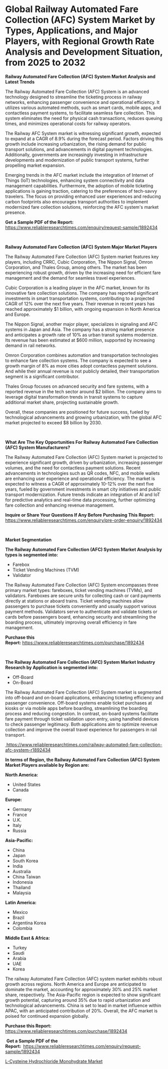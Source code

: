 <p><h1>Global Railway Automated Fare Collection (AFC) System Market by Types, Applications, and Major Players, with Regional Growth Rate Analysis and Development Situation, from 2025 to 2032</h1></p><p><strong>Railway Automated Fare Collection (AFC) System Market Analysis and Latest Trends</strong></p>
<p><p>The Railway Automated Fare Collection (AFC) System is an advanced technology designed to streamline the ticketing process in railway networks, enhancing passenger convenience and operational efficiency. It utilizes various automated methods, such as smart cards, mobile apps, and contactless payment systems, to facilitate seamless fare collection. This system eliminates the need for physical cash transactions, reduces queuing times, and minimizes operational costs for railway operators.</p><p>The Railway AFC System market is witnessing significant growth, expected to expand at a CAGR of 8.9% during the forecast period. Factors driving this growth include increasing urbanization, the rising demand for public transport solutions, and advancements in digital payment technologies. Additionally, governments are increasingly investing in infrastructure developments and modernization of public transport systems, further propelling market expansion.</p><p>Emerging trends in the AFC market include the integration of Internet of Things (IoT) technologies, enhancing system connectivity and data management capabilities. Furthermore, the adoption of mobile ticketing applications is gaining traction, catering to the preferences of tech-savvy travelers. The focus on providing enhanced user experiences and reducing carbon footprints also encourages transport authorities to implement modernized fare collection solutions, reinforcing the AFC system's market presence.</p></p>
<p><strong>Get a Sample PDF of the Report:&nbsp;</strong> <a href="https://www.reliableresearchtimes.com/enquiry/request-sample/1892434?utm_campaign=3004&utm_medium=2&utm_source=Github&utm_content=ia&utm_term=28032025&utm_id=railway-automated-fare-collection-afc-system">https://www.reliableresearchtimes.com/enquiry/request-sample/1892434</a></p>
<p>&nbsp;</p>
<p><strong>Railway Automated Fare Collection (AFC) System Major Market Players</strong></p>
<p><p>The Railway Automated Fare Collection (AFC) System market features key players, including CRRC, Cubic Corporation, The Nippon Signal, Omron Corporation, and Thales Group, among others. The market has been experiencing robust growth, driven by the increasing need for efficient fare management and the demand for seamless travel experiences.</p><p>Cubic Corporation is a leading player in the AFC market, known for its innovative fare collection solutions. The company has reported significant investments in smart transportation systems, contributing to a projected CAGR of 12% over the next five years. Their revenue in recent years has reached approximately $1 billion, with ongoing expansion in North America and Europe.</p><p>The Nippon Signal, another major player, specializes in signaling and AFC systems in Japan and Asia. The company has a strong market presence and anticipates a growth rate of 10% as urban transit systems modernize. Its revenue has been estimated at $600 million, supported by increasing demand in rail networks.</p><p>Omron Corporation combines automation and transportation technologies to enhance fare collection systems. The company is expected to see a growth margin of 8% as more cities adopt contactless payment solutions. And while their annual revenue is not publicly detailed, their transportation segment is a significant contributor.</p><p>Thales Group focuses on advanced security and fare systems, with a reported revenue in the tech sector around $2 billion. The company aims to leverage digital transformation trends in transit systems to capture additional market share, projecting sustainable growth.</p><p>Overall, these companies are positioned for future success, fueled by technological advancements and growing urbanization, with the global AFC market projected to exceed $8 billion by 2030.</p></p>
<p>&nbsp;</p>
<p><strong>What Are The Key Opportunities For Railway Automated Fare Collection (AFC) System Manufacturers?</strong></p>
<p><p>The Railway Automated Fare Collection (AFC) System market is projected to experience significant growth, driven by urbanization, increasing passenger volumes, and the need for contactless payment solutions. Recent advancements in technologies such as QR codes, NFC, and mobile wallets are enhancing user experience and operational efficiency. The market is expected to witness a CAGR of approximately 10-12% over the next five years, fueled by government investments in smart city initiatives and public transport modernization. Future trends indicate an integration of AI and IoT for predictive analytics and real-time data processing, further optimizing fare collection and enhancing revenue management.</p></p>
<p><strong>Inquire or Share Your Questions If Any Before Purchasing This Report:</strong> <a href="https://www.reliableresearchtimes.com/enquiry/pre-order-enquiry/1892434?utm_campaign=3004&utm_medium=2&utm_source=Github&utm_content=ia&utm_term=28032025&utm_id=railway-automated-fare-collection-afc-system">https://www.reliableresearchtimes.com/enquiry/pre-order-enquiry/1892434</a></p>
<p>&nbsp;</p>
<p><strong>Market Segmentation</strong></p>
<p><strong>The Railway Automated Fare Collection (AFC) System Market Analysis by types is segmented into:</strong></p>
<p><ul><li>Farebox</li><li>Ticket Vending Machines (TVM)</li><li>Validator</li></ul></p>
<p><p>The Railway Automated Fare Collection (AFC) System encompasses three primary market types: fareboxes, ticket vending machines (TVMs), and validators. Fareboxes are secure units for collecting cash or card payments directly at stations or aboard trains. Ticket vending machines allow passengers to purchase tickets conveniently and usually support various payment methods. Validators serve to authenticate and validate tickets or cards before passengers board, enhancing security and streamlining the boarding process, ultimately improving overall efficiency in fare management.</p></p>
<p><strong>Purchase this Report:&nbsp;</strong><a href="https://www.reliableresearchtimes.com/purchase/1892434?utm_campaign=3004&utm_medium=2&utm_source=Github&utm_content=ia&utm_term=28032025&utm_id=railway-automated-fare-collection-afc-system">https://www.reliableresearchtimes.com/purchase/1892434</a></p>
<p>&nbsp;</p>
<p><strong>The Railway Automated Fare Collection (AFC) System Market Industry Research by Application is segmented into:</strong></p>
<p><ul><li>Off-Board</li><li>On-Board</li></ul></p>
<p><p>The Railway Automated Fare Collection (AFC) System market is segmented into off-board and on-board applications, enhancing ticketing efficiency and passenger convenience. Off-board systems enable ticket purchases at kiosks or via mobile apps before boarding, streamlining the boarding process and reducing congestion. In contrast, on-board systems facilitate fare payment through ticket validation upon entry, using handheld devices to check passenger legitimacy. Both applications aim to optimize revenue collection and improve the overall travel experience for passengers in rail transport.</p></p>
<p><a href="https://www.reliableresearchtimes.com/railway-automated-fare-collection-afc-system-r1892434?utm_campaign=3004&utm_medium=2&utm_source=Github&utm_content=ia&utm_term=28032025&utm_id=railway-automated-fare-collection-afc-system">&nbsp;https://www.reliableresearchtimes.com/railway-automated-fare-collection-afc-system-r1892434</a></p>
<p><strong>In terms of Region, the Railway Automated Fare Collection (AFC) System Market Players available by Region are:</strong></p>
<p>
    <p> <strong> North America: </strong>
        <ul>
            <li>United States</li>
            <li>Canada</li>
        </ul>
        </p> 
    <p> <strong> Europe: </strong>
        <ul>
            <li>Germany</li>
            <li>France</li>
            <li>U.K.</li>
            <li>Italy</li>
            <li>Russia</li>
        </ul>
        </p> 
    <p> <strong> Asia-Pacific: </strong>
        <ul>
            <li>China</li>
            <li>Japan</li>
            <li>South Korea</li>
            <li>India</li>
            <li>Australia</li>
            <li>China Taiwan</li>
            <li>Indonesia</li>
            <li>Thailand</li>
            <li>Malaysia</li>
        </ul>
        </p> 
    <p> <strong> Latin America: </strong>
        <ul>
            <li>Mexico</li>
            <li>Brazil</li>
            <li>Argentina Korea</li>
            <li>Colombia</li>
        </ul>
        </p> 
    <p> <strong> Middle East & Africa: </strong>
        <ul>
            <li>Turkey</li>
            <li>Saudi</li>
            <li>Arabia</li>
            <li>UAE</li>
            <li>Korea</li>
        </ul>
    </p>
    </p>
<p><p>The railway Automated Fare Collection (AFC) system market exhibits robust growth across regions. North America and Europe are anticipated to dominate the market, accounting for approximately 30% and 25% market share, respectively. The Asia-Pacific region is expected to show significant growth potential, capturing around 35% due to rapid urbanization and technological advancements. China is set to lead in market influence within APAC, with an anticipated contribution of 20%. Overall, the AFC market is poised for continued expansion globally.</p></p>
<p><strong>Purchase this Report: </strong><a href="https://www.reliableresearchtimes.com/purchase/1892434?utm_campaign=3004&utm_medium=2&utm_source=Github&utm_content=ia&utm_term=28032025&utm_id=railway-automated-fare-collection-afc-system">https://www.reliableresearchtimes.com/purchase/1892434</a></p>
<p>&nbsp;<strong>Get a Sample PDF of the Report:&nbsp;&nbsp;</strong><a href="https://www.reliableresearchtimes.com/enquiry/request-sample/1892434?utm_campaign=3004&utm_medium=2&utm_source=Github&utm_content=ia&utm_term=28032025&utm_id=railway-automated-fare-collection-afc-system">https://www.reliableresearchtimes.com/enquiry/request-sample/1892434</a></p>
<p><strong></strong></p>
<p><p><a href="https://github.com/djibenesha/Market-Research-Report-List-1/blob/main/l-cysteine-hydrochloride-monohydrate-market.md?utm_campaign=3004&utm_medium=2&utm_source=Github&utm_content=ia&utm_term=28032025&utm_id=railway-automated-fare-collection-afc-system">L-Cysteine Hydrochloride Monohydrate Market</a></p></p>